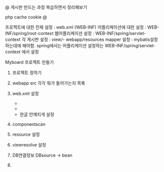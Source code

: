 @
게시판 만드는 과정 복습하면서 정리해보기

php
cache
cookie
@

프로젝트에 대한 전체 설정 : web.xml (WEB-INF)
어플리케이션에 대한 설정 : WEB-INF/spring/root-context
웹어플리케이션 설정 : WEB-INF/spring/servlet-context
각 게시판 설정 : view/-
 webapp/resources
 mapper 설정 : mybatis설정하는데에 해야함. spring에서는 어플리케이션 설정하는 WEB-INF/spring/servlet-context 에서 설정


Myboard 프로젝트 만들기

1. 프로젝트 정하기
2. webapp   src 각각 뭐가 들어가는지 목록
3. web.xml 설정
    - <servlet/>       <servlet-mapping/>
    - <context-param/>     <listener/>
    - <filter/>    <filtermapping/> 한글 안깨지게 설정
4. componentscan
5. resource 설정
6. viewresolve 설정

7. DB연결정보 DBsource -> bean
8. 

 